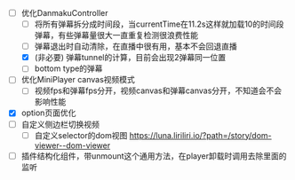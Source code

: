 - [ ] 优化DanmakuController
  - [ ] 将所有弹幕拆分成时间段，当currentTime在11.2s这样就加载10的时间段弹幕，有些弹幕量很大一直重复检测很浪费性能
  - [ ] 弹幕退出时自动清除，在直播中很有用，基本不会回退直播
  - [x] (非必要) 弹幕tunnel的计算，目前会出现2弹幕同一位置
  - [ ] bottom type的弹幕
- [ ] 优化MiniPlayer canvas视频模式
  - [ ] 视频fps和弹幕fps分开，视频canvas和弹幕canvas分开，不知道会不会影响性能
- [x] option页面优化
- [ ] 自定义侧边栏切换视频
  - [ ] 自定义selector的dom视图 https://luna.liriliri.io/?path=/story/dom-viewer--dom-viewer
- [ ] 插件结构化组件，带unmount这个通用方法，在player卸载时调用去除里面的监听